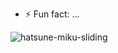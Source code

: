 - ⚡ Fun fact: ...

![hatsune-miku-sliding](https://github.com/user-attachments/assets/cabf9819-0f39-4a2f-ba22-11917b6a1680)

<!---
aitorcm2000/aitorcm2000 is a ✨ special ✨ repository because its `README.md` (this file) appears on your GitHub profile.
You can click the Preview link to take a look at your changes.
--->
